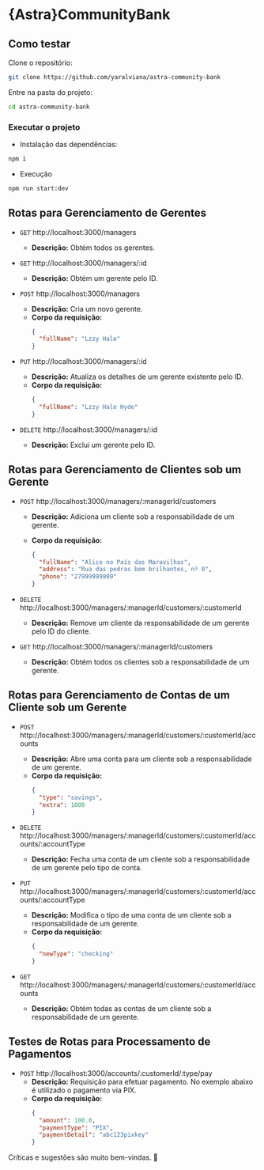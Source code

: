 # {Astra}CommunityBank

## Como testar

Clone o repositório:

```sh
git clone https://github.com/yaralviana/astra-community-bank
```

Entre na pasta do projeto:

```sh
cd astra-community-bank
```

### Executar o projeto

- Instalação das dependências:

```sh
npm i
```

- Execução

```sh
npm run start:dev
```

## Rotas para Gerenciamento de Gerentes

- `GET` http://localhost:3000/managers

  - **Descrição:** Obtém todos os gerentes.

- `GET` http://localhost:3000/managers/:id

  - **Descrição:** Obtém um gerente pelo ID.

- `POST` http://localhost:3000/managers

  - **Descrição:** Cria um novo gerente.
  - **Corpo da requisição:**
    ```json
    {
      "fullName": "Lzzy Hale"
    }
    ```

- `PUT` http://localhost:3000/managers/:id

  - **Descrição:** Atualiza os detalhes de um gerente existente pelo ID.
  - **Corpo da requisição:**
    ```json
    {
      "fullName": "Lzzy Hale Hyde"
    }
    ```

- `DELETE` http://localhost:3000/managers/:id
  - **Descrição:** Exclui um gerente pelo ID.

## Rotas para Gerenciamento de Clientes sob um Gerente

- `POST` http://localhost:3000/managers/:managerId/customers

  - **Descrição:** Adiciona um cliente sob a responsabilidade de um gerente.
  - **Corpo da requisição:**

    ```json
    {
      "fullName": "Alice no País das Maravilhas",
      "address": "Rua das pedras bem brilhantes, nº 0",
      "phone": "27999999999"
    }
    ```

- `DELETE` http://localhost:3000/managers/:managerId/customers/:customerId

  - **Descrição:** Remove um cliente da responsabilidade de um gerente pelo ID do cliente.

- `GET` http://localhost:3000/managers/:managerId/customers
  - **Descrição:** Obtém todos os clientes sob a responsabilidade de um gerente.

## Rotas para Gerenciamento de Contas de um Cliente sob um Gerente

- `POST` http://localhost:3000/managers/:managerId/customers/:customerId/accounts

  - **Descrição:** Abre uma conta para um cliente sob a responsabilidade de um gerente.
  - **Corpo da requisição:**
    ```json
    {
      "type": "savings",
      "extra": 1000
    }
    ```

- `DELETE` http://localhost:3000/managers/:managerId/customers/:customerId/accounts/:accountType

  - **Descrição:** Fecha uma conta de um cliente sob a responsabilidade de um gerente pelo tipo de conta.

- `PUT` http://localhost:3000/managers/:managerId/customers/:customerId/accounts/:accountType

  - **Descrição:** Modifica o tipo de uma conta de um cliente sob a responsabilidade de um gerente.
  - **Corpo da requisição:**
    ```json
    {
      "newType": "checking"
    }
    ```

- `GET` http://localhost:3000/managers/:managerId/customers/:customerId/accounts
  - **Descrição:** Obtém todas as contas de um cliente sob a responsabilidade de um gerente.

## Testes de Rotas para Processamento de Pagamentos

- `POST` http://localhost:3000/accounts/:customerId/:type/pay
  - **Descrição:** Requisição para efetuar pagamento. No exemplo abaixo é utilizado o pagamento via PIX.
  - **Corpo da requisição:**
    ```json
    {
      "amount": 100.0,
      "paymentType": "PIX",
      "paymentDetail": "abc123pixkey"
    }
    ```

Críticas e sugestões são muito bem-vindas. 💜
